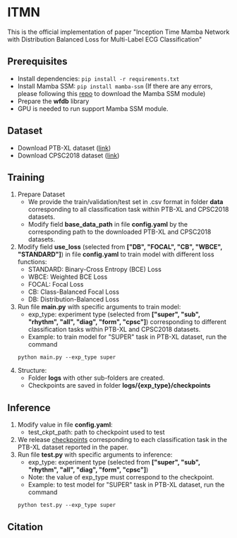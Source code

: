 # ITMN

This is the official implementation of paper "Inception Time Mamba Network with Distribution
Balanced Loss for Multi-Label ECG Classification"

## Prerequisites

- Install dependencies: ```pip install -r requirements.txt```
- Install Mamba SSM: ```pip install mamba-ssm``` (If there are any errors, please following this [repo](https://github.com/state-spaces/mamba) to download the Mamba SSM module)
- Prepare the **wfdb** library
- GPU is needed to run support Mamba SSM module.

## Dataset

- Download PTB-XL dataset ([link](https://www.physionet.org/content/ptb-xl/1.0.1/))
- Download CPSC2018 dataset ([link](http://2018.icbeb.org/Challenge.html))

## Training

1. Prepare Dataset
   - We provide the train/validation/test set in .csv format in folder **data** corresponding to all classification task within PTB-XL and CPSC2018 datasets.
   - Modify field **base_data_path** in file **config.yaml** by the corresponding path to the downloaded PTB-XL and CPSC2018 datasets.
2. Modify field **use_loss** (selected from **["DB", "FOCAL", "CB", "WBCE", "STANDARD"]**) in file **config.yaml** to train model with different loss functions:
   - STANDARD: Binary-Cross Entropy (BCE) Loss
   - WBCE: Weighted BCE Loss
   - FOCAL: Focal Loss
   - CB: Class-Balanced Focal Loss
   - DB: Distribution-Balanced Loss
3. Run file **main.py** with specific arguments to train model:
   - exp_type: experiment type (selected from **["super", "sub", "rhythm", "all", "diag", "form", "cpsc"]**) corresponding to different classification tasks within PTB-XL and CPSC2018 datasets.
   - Example: to train model for "SUPER" task in PTB-XL dataset, run the command
   ```commandline
   python main.py --exp_type super
   ```
4. Structure:
   - Folder **logs** with other sub-folders are created.
   - Checkpoints are saved in folder **logs/{exp_type}/checkpoints**

## Inference

1. Modify value in file **config.yaml**:
   - test_ckpt_path: path to checkpoint used to test
2. We release [checkpoints](https://drive.google.com/drive/folders/1YfN9upk4ZPwADSsbL5BjUvl3GYzrVBux?usp=sharing) corresponding to each classification task in the PTB-XL dataset reported in the paper.
3. Run file **test.py** with specific arguments to inference:
   - exp_type: experiment type (selected from **["super", "sub", "rhythm", "all", "diag", "form", "cpsc"]**)
   - Note: the value of exp_type must correspond to the checkpoint.
   - Example: to test model for "SUPER" task in PTB-XL dataset, run the command
   ```commandline
   python test.py --exp_type super
   ```

## Citation
